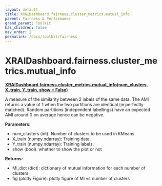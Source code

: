 ```yaml
---
layout: default
title: XRAIDashboard.fairness.cluster_metrics.mutual_info
parent: Fairness & Performance
grand_parent: Toolkit
has_children: false
nav_order: 2
permalink: /docs/toolkit/fairness
---
```


# XRAIDashboard.fairness.cluster_metrics.mutual_info
**[XRAIDashboard.fairness.cluster_metrics.mutual_info(num_clusters, X_train, Y_train, show = False)](https://github.com/gaberamolete/XRAIDashboard/blob/main/fairness/cluster_metrics.py)**


A measure of the similarity between 2 labels of the same data. The AMI returns a value of 1 when the two partitions are identical (ie perfectly matched). Random partitions (independent labellings) have an expected AMI around 0 on average hence can be negative.



**Parameters:**
- num_clusters (int): Number of clusters to be used in KMeans.
- X_train (numpy.ndarray): Training data.
- Y_train (numpy.ndarray): Training labels.
- show (bool): whether to show the plot or not

**Returns:**
- MI_dict (dict): dictionary of mutual information for each number of clusters
- fig (plotly.Figure): plotly figure of MI vs number of clusters
